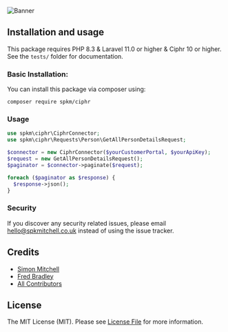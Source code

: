 ![Banner](https://banners.beyondco.de/spkm%5Cciphr.png?theme=dark&packageManager=composer+require&packageName=spkm%2Fciphr&pattern=temple&style=style_1&description=&md=1&showWatermark=1&fontSize=100px&images=https%3A%2F%2Flaravel.com%2Fimg%2Flogomark.min.svg)

## Installation and usage
This package requires PHP 8.3 & Laravel 11.0 or higher & Ciphr 10 or higher. See the `tests/` folder for documentation.

### Basic Installation:
You can install this package via composer using:
```
composer require spkm/ciphr
```

### Usage

```php
use spkm\ciphr\CiphrConnector;
use spkm\ciphr\Requests\Person\GetAllPersonDetailsRequest;

$connector = new CiphrConnector($yourCustomerPortal, $yourApiKey);
$request = new GetAllPersonDetailsRequest();
$paginator = $connector->paginate($request);

foreach ($paginator as $response) {
  $response->json();
}
```

### Security

If you discover any security related issues, please email hello@spkmitchell.co.uk instead of using the issue tracker.

## Credits

- [Simon Mitchell](https://github.com/spkm)
- [Fred Bradley](https://github.com/fredbradley)
- [All Contributors](../../contributors)

## License

The MIT License (MIT). Please see [License File](LICENSE.md) for more information.
